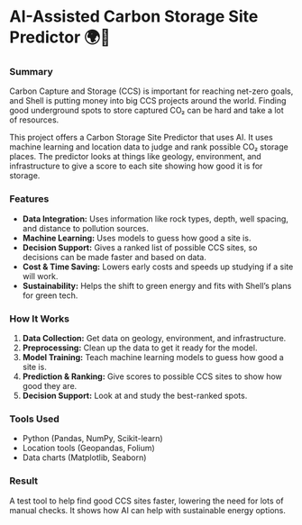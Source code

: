 # AI-Assisted Carbon Storage Site Predictor 🌍💨

### Summary

Carbon Capture and Storage (CCS) is important for reaching net-zero goals, and Shell is putting money into big CCS projects around the world. Finding good underground spots to store captured CO₂ can be hard and take a lot of resources.

This project offers a Carbon Storage Site Predictor that uses AI. It uses machine learning and location data to judge and rank possible CO₂ storage places. The predictor looks at things like geology, environment, and infrastructure to give a score to each site showing how good it is for storage.

### Features

*   **Data Integration:** Uses information like rock types, depth, well spacing, and distance to pollution sources.
*   **Machine Learning:** Uses models to guess how good a site is.
*   **Decision Support:** Gives a ranked list of possible CCS sites, so decisions can be made faster and based on data.
*   **Cost &amp; Time Saving:** Lowers early costs and speeds up studying if a site will work.
*   **Sustainability:** Helps the shift to green energy and fits with Shell’s plans for green tech.

### How It Works

1.  **Data Collection:** Get data on geology, environment, and infrastructure.
2.  **Preprocessing:** Clean up the data to get it ready for the model.
3.  **Model Training:** Teach machine learning models to guess how good a site is.
4.  **Prediction &amp; Ranking:** Give scores to possible CCS sites to show how good they are.
5.  **Decision Support:** Look at and study the best-ranked spots.

### Tools Used

*   Python (Pandas, NumPy, Scikit-learn)
*   Location tools (Geopandas, Folium)
*   Data charts (Matplotlib, Seaborn)

### Result

A test tool to help find good CCS sites faster, lowering the need for lots of manual checks. It shows how AI can help with sustainable energy options.
